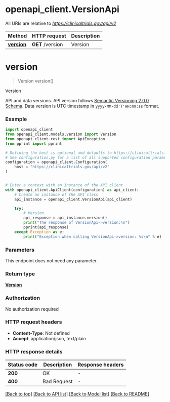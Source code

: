# openapi_client.VersionApi

All URIs are relative to *https://clinicaltrials.gov/api/v2*

Method | HTTP request | Description
------------- | ------------- | -------------
[**version**](VersionApi.md#version) | **GET** /version | Version


# **version**
> Version version()

Version

API and data versions.  API version follows [Semantic Versioning 2.0.0 Schema](https://semver.org/spec/v2.0.0.html). Data version is UTC timestamp in `yyyy-MM-dd'T'HH:mm:ss` format.

### Example


```python
import openapi_client
from openapi_client.models.version import Version
from openapi_client.rest import ApiException
from pprint import pprint

# Defining the host is optional and defaults to https://clinicaltrials.gov/api/v2
# See configuration.py for a list of all supported configuration parameters.
configuration = openapi_client.Configuration(
    host = "https://clinicaltrials.gov/api/v2"
)


# Enter a context with an instance of the API client
with openapi_client.ApiClient(configuration) as api_client:
    # Create an instance of the API class
    api_instance = openapi_client.VersionApi(api_client)

    try:
        # Version
        api_response = api_instance.version()
        print("The response of VersionApi->version:\n")
        pprint(api_response)
    except Exception as e:
        print("Exception when calling VersionApi->version: %s\n" % e)
```



### Parameters

This endpoint does not need any parameter.

### Return type

[**Version**](Version.md)

### Authorization

No authorization required

### HTTP request headers

 - **Content-Type**: Not defined
 - **Accept**: application/json, text/plain

### HTTP response details

| Status code | Description | Response headers |
|-------------|-------------|------------------|
**200** | OK |  -  |
**400** | Bad Request |  -  |

[[Back to top]](#) [[Back to API list]](../README.md#documentation-for-api-endpoints) [[Back to Model list]](../README.md#documentation-for-models) [[Back to README]](../README.md)

